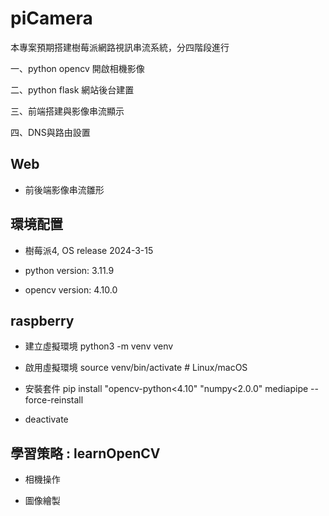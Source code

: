 # piCamera

本專案預期搭建樹莓派網路視訊串流系統，分四階段進行

一、python opencv 開啟相機影像

二、python flask 網站後台建置

三、前端搭建與影像串流顯示

四、DNS與路由設置

## Web

- 前後端影像串流雛形

## 環境配置

- 樹莓派4, OS release 2024-3-15

- python version: 3.11.9

- opencv version: 4.10.0

## raspberry
- 建立虛擬環境
python3 -m venv venv

- 啟用虛擬環境
source venv/bin/activate  # Linux/macOS

- 安裝套件
pip install "opencv-python<4.10" "numpy<2.0.0" mediapipe --force-reinstall

- deactivate

## 學習策略 : learnOpenCV

- 相機操作

- 圖像繪製